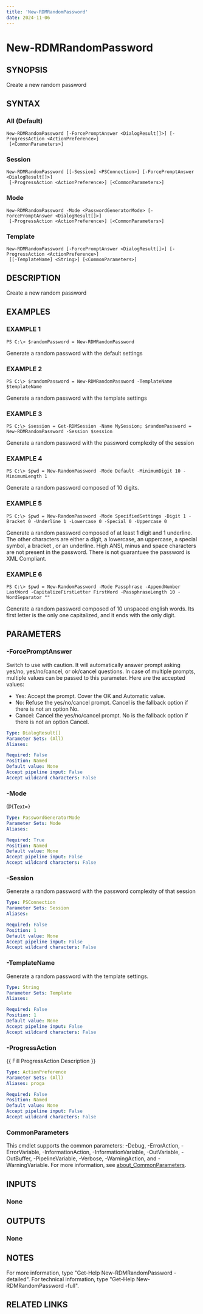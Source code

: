 ```yaml
---
title: 'New-RDMRandomPassword'
date: 2024-11-06
---
```



# New-RDMRandomPassword

## SYNOPSIS
Create a new random password

## SYNTAX

### All (Default)
```
New-RDMRandomPassword [-ForcePromptAnswer <DialogResult[]>] [-ProgressAction <ActionPreference>]
 [<CommonParameters>]
```

### Session
```
New-RDMRandomPassword [[-Session] <PSConnection>] [-ForcePromptAnswer <DialogResult[]>]
 [-ProgressAction <ActionPreference>] [<CommonParameters>]
```

### Mode
```
New-RDMRandomPassword -Mode <PasswordGeneratorMode> [-ForcePromptAnswer <DialogResult[]>]
 [-ProgressAction <ActionPreference>] [<CommonParameters>]
```

### Template
```
New-RDMRandomPassword [-ForcePromptAnswer <DialogResult[]>] [-ProgressAction <ActionPreference>]
 [[-TemplateName] <String>] [<CommonParameters>]
```

## DESCRIPTION
Create a new random password

## EXAMPLES

### EXAMPLE 1
```
PS C:\> $randomPassword = New-RDMRandomPassword
```

Generate a random password with the default settings

### EXAMPLE 2
```
PS C:\> $randomPassword = New-RDMRandomPassword -TemplateName $templateName
```

Generate a random password with the template settings

### EXAMPLE 3
```
PS C:\> $session = Get-RDMSession -Name MySession; $randomPassword = New-RDMRandomPassword -Session $session
```

Generate a random password with the password complexity of the session

### EXAMPLE 4
```
PS C:\> $pwd = New-RandomPassword -Mode Default -MinimumDigit 10 -MinimumLength 1
```

Generate a random password composed of 10 digits.

### EXAMPLE 5
```
PS C:\> $pwd = New-RandomPassword -Mode SpecifiedSettings -Digit 1 -Bracket 0 -Underline 1 -Lowercase 0 -Special 0 -Uppercase 0
```

Generate a random password composed of at least 1 digit and 1 underline.
The other characters are either a digit, a lowercase, an uppercase, a special symbol, a bracket , or an underline.
High ANSI, minus and space characters are not present in the password.
There is not guarantuee the password is XML Compliant.

### EXAMPLE 6
```
PS C:\> $pwd = New-RandomPassword -Mode Passphrase -AppendNumber LastWord -CapitalizeFirstLetter FirstWord -PassphraseLength 10 -WordSeparator ""
```

Generate a random password composed of 10 unspaced english words.
Its first letter is the only one capitalized, and it ends with the only digit.

## PARAMETERS

### -ForcePromptAnswer
Switch to use with caution.
It will automatically answer prompt asking yes/no, yes/no/cancel, or ok/cancel questions.
In case of multiple prompts, multiple values can be passed to this parameter.
Here are the accepted values:
- Yes: Accept the prompt.
Cover the OK and Automatic value.
- No: Refuse the yes/no/cancel prompt.
Cancel is the fallback option if there is not an option No.
- Cancel: Cancel the yes/no/cancel prompt.
No is the fallback option if there is not an option Cancel.

```yaml
Type: DialogResult[]
Parameter Sets: (All)
Aliases:

Required: False
Position: Named
Default value: None
Accept pipeline input: False
Accept wildcard characters: False
```

### -Mode
@{Text=}

```yaml
Type: PasswordGeneratorMode
Parameter Sets: Mode
Aliases:

Required: True
Position: Named
Default value: None
Accept pipeline input: False
Accept wildcard characters: False
```

### -Session
Generate a random password with the password complexity of that session

```yaml
Type: PSConnection
Parameter Sets: Session
Aliases:

Required: False
Position: 1
Default value: None
Accept pipeline input: False
Accept wildcard characters: False
```

### -TemplateName
Generate a random password with the template settings.

```yaml
Type: String
Parameter Sets: Template
Aliases:

Required: False
Position: 1
Default value: None
Accept pipeline input: False
Accept wildcard characters: False
```

### -ProgressAction
{{ Fill ProgressAction Description }}

```yaml
Type: ActionPreference
Parameter Sets: (All)
Aliases: proga

Required: False
Position: Named
Default value: None
Accept pipeline input: False
Accept wildcard characters: False
```

### CommonParameters
This cmdlet supports the common parameters: -Debug, -ErrorAction, -ErrorVariable, -InformationAction, -InformationVariable, -OutVariable, -OutBuffer, -PipelineVariable, -Verbose, -WarningAction, and -WarningVariable. For more information, see [about_CommonParameters](http://go.microsoft.com/fwlink/?LinkID=113216).

## INPUTS

### None
## OUTPUTS

### None
## NOTES
For more information, type "Get-Help New-RDMRandomPassword -detailed".
For technical information, type "Get-Help New-RDMRandomPassword -full".

## RELATED LINKS
